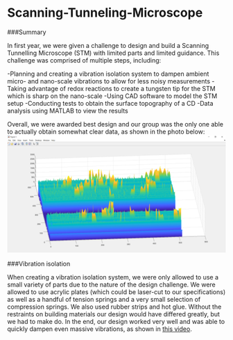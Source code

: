# Scanning-Tunneling-Microscope

###Summary

In first year, we were given a challenge to design and build a Scanning Tunnelling Microscope (STM) with limited parts and limited guidance. This challenge was comprised of multiple steps, including:

 -Planning and creating a vibration isolation system to dampen ambient micro- and nano-scale vibrations to allow for less noisy measurements
 -Taking advantage of redox reactions to create a tungsten tip for the STM which is sharp on the nano-scale
 -Using CAD software to model the STM setup
 -Conducting tests to obtain the surface topography of a CD
 -Data analysis using MATLAB to view the results

Overall, we were awarded best design and our group was the only one able to actually obtain somewhat clear data, as shown in the photo below:
![image](STM_data3.PNG)

###Vibration isolation


When creating a vibration isolation system, we were only allowed to use a small variety of parts due to the nature of the design challenge. We were allowed to use acrylic plates (which could be laser-cut to our specifications) as well as a handful of tension springs and a very small selection of compression springs. We also used rubber strips and hot glue. Without the restraints on building materials our design would have differed greatly, but we had to make do. In the end, our design worked very well and was able to quickly dampen even massive vibrations, as shown in <a href="http://www.youtube.com/watch?v=Xzelec5LNmc">this video</a>.





